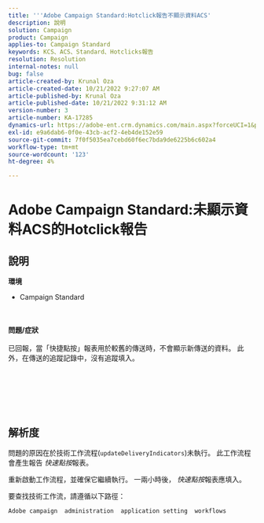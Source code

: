 ```yaml
---
title: '''Adobe Campaign Standard:Hotclick報告不顯示資料ACS'
description: 說明
solution: Campaign
product: Campaign
applies-to: Campaign Standard
keywords: KCS、ACS、Standard、Hotclicks報告
resolution: Resolution
internal-notes: null
bug: false
article-created-by: Krunal Oza
article-created-date: 10/21/2022 9:27:07 AM
article-published-by: Krunal Oza
article-published-date: 10/21/2022 9:31:12 AM
version-number: 3
article-number: KA-17285
dynamics-url: https://adobe-ent.crm.dynamics.com/main.aspx?forceUCI=1&pagetype=entityrecord&etn=knowledgearticle&id=610d9583-2251-ed11-bba2-0022480867fb
exl-id: e9a6dab6-0f0e-43cb-acf2-4eb4de152e59
source-git-commit: 7f0f5035ea7cebd60f6ec7bda9de6225b6c602a4
workflow-type: tm+mt
source-wordcount: '123'
ht-degree: 4%

---
```


# Adobe Campaign Standard:未顯示資料ACS的Hotclick報告

## 說明

<b>環境</b>
- Campaign Standard

<br> <br><b>問題/症狀</b><br> <br>已回報，當「快捷點按」報表用於較舊的傳送時，不會顯示新傳送的資料。 此外，在傳送的追蹤記錄中，沒有追蹤填入。<br> <br>

<br> <br>

<br>

## 解析度


問題的原因在於技術工作流程(`updateDeliveryIndicators`)未執行。 此工作流程會產生報告 *快速點按*&#x200B;報表。

重新啟動工作流程，並確保它繼續執行。 一兩小時後， *快速點按*&#x200B;報表應填入。



要查找技術工作流，請遵循以下路徑：

`Adobe campaign  administration  application setting  workflows`
